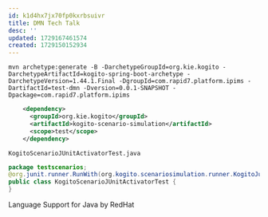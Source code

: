 ```yaml
---
id: k1d4hx7jx70fp0kxrbsuivr
title: DMN Tech Talk
desc: ''
updated: 1729167461574
created: 1729150152934
---
```


```mvn archetype:generate -B -DarchetypeGroupId=org.kie.kogito -DarchetypeArtifactId=kogito-spring-boot-archetype -DarchetypeVersion=1.44.1.Final -DgroupId=com.rapid7.platform.ipims -DartifactId=test-dmn -Dversion=0.0.1-SNAPSHOT -Dpackage=com.rapid7.platform.ipims```

```xml
    <dependency>
      <groupId>org.kie.kogito</groupId>
      <artifactId>kogito-scenario-simulation</artifactId>
      <scope>test</scope>
    </dependency>
```

```KogitoScenarioJUnitActivatorTest.java```

```java
package testscenarios;
@org.junit.runner.RunWith(org.kogito.scenariosimulation.runner.KogitoJunitActivator.class)
public class KogitoScenarioJUnitActivatorTest {
}
```

Language Support for Java by RedHat